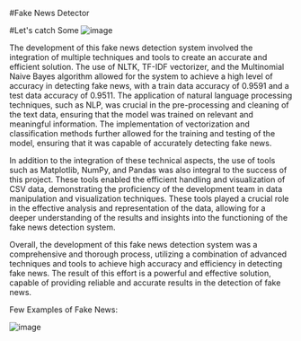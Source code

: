 #Fake News Detector

#Let's catch Some ![image](https://user-images.githubusercontent.com/38975177/217242897-ebf59dea-a9f3-4de5-be29-4b0259af0de4.png)


The development of this fake news detection system involved the integration of multiple techniques and tools to create an accurate and efficient solution. The use of NLTK, TF-IDF vectorizer, and the Multinomial Naive Bayes algorithm allowed for the system to achieve a high level of accuracy in detecting fake news, with a train data accuracy of 0.9591 and a test data accuracy of 0.9511. The application of natural language processing techniques, such as NLP, was crucial in the pre-processing and cleaning of the text data, ensuring that the model was trained on relevant and meaningful information. The implementation of vectorization and classification methods further allowed for the training and testing of the model, ensuring that it was capable of accurately detecting fake news.

In addition to the integration of these technical aspects, the use of tools such as Matplotlib, NumPy, and Pandas was also integral to the success of this project. These tools enabled the efficient handling and visualization of CSV data, demonstrating the proficiency of the development team in data manipulation and visualization techniques. These tools played a crucial role in the effective analysis and representation of the data, allowing for a deeper understanding of the results and insights into the functioning of the fake news detection system.

Overall, the development of this fake news detection system was a comprehensive and thorough process, utilizing a combination of advanced techniques and tools to achieve high accuracy and efficiency in detecting fake news. The result of this effort is a powerful and effective solution, capable of providing reliable and accurate results in the detection of fake news.

Few Examples of Fake News:

![image](https://user-images.githubusercontent.com/38975177/217242790-7be75056-ac45-4ae1-9d7d-4d4eda145161.png)
